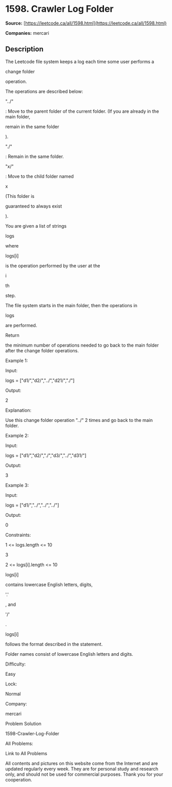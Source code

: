 # 1598. Crawler Log Folder

**Source:** [https://leetcode.ca/all/1598.html](https://leetcode.ca/all/1598.html)

**Companies:** mercari

## Description

The Leetcode file system keeps a log each time some user performs a

change
            folder

operation.

The operations are described below:

"../"

: Move to the parent folder of the current folder. (If you
                    are already in the main folder,

remain in the same folder

).

"./"

: Remain in the same folder.

"x/"

: Move to the child folder named

x

(This folder
                    is

guaranteed to always exist

).

You are given a list of strings

logs

where

logs[i]

is the
                operation performed by the user at the

i

th

step.

The file system starts in the main folder, then the operations in

logs

are performed.

Return

the minimum number of operations needed to go back to the main folder
                after the change folder operations.

Example 1:

Input:

logs = ["d1/","d2/","../","d21/","./"]

Output:

2

Explanation:

Use this change folder operation "../" 2 times and go back to the main folder.

Example 2:

Input:

logs = ["d1/","d2/","./","d3/","../","d31/"]

Output:

3

Example 3:

Input:

logs = ["d1/","../","../","../"]

Output:

0

Constraints:

1 <= logs.length <= 10

3

2 <= logs[i].length <= 10

logs[i]

contains lowercase English letters, digits,

'.'

, and

'/'

.

logs[i]

follows the format described in the statement.

Folder names consist of lowercase English letters and digits.

Difficulty:

Easy

Lock:

Normal

Company:

mercari

Problem Solution

1598-Crawler-Log-Folder

All Problems:

Link to All Problems

All contents and pictures on this website come from the Internet and are updated regularly every week. They are for personal study and research only, and should not be used for commercial purposes. Thank you for your cooperation.

